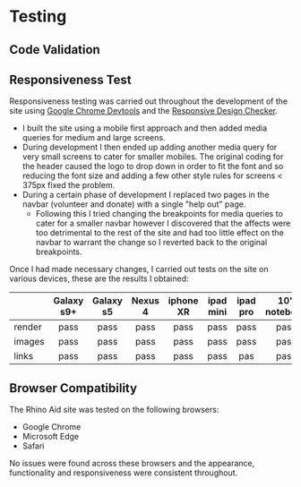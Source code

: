 # Testing

## Code Validation

## Responsiveness Test

Responsiveness testing was carried out throughout the development of the site using [Google Chrome Devtools](https://developer.chrome.com/docs/devtools/) and the [Responsive Design Checker](https://responsivedesignchecker.com/).

* I built the site using a mobile first approach and then added media queries for medium and large screens.
* During development I then ended up adding another media query for very small screens to cater for smaller mobiles. The original coding for the header caused the logo to drop down in order to fit the font and so reducing the font size and adding a few other style rules for screens < 375px fixed the problem.
* During a certain phase of development I replaced two pages in the navbar (volunteer and donate) with a single "help out" page.
    * Following this I tried changing the breakpoints for media queries to cater for a smaller navbar however I discovered that the affects were too detrimental to the rest of the site and had too little effect on the navbar to warrant the change so I reverted back to the original breakpoints.

Once I had made necessary changes, I carried out tests on the site on various devices, these are the results I obtained:

|       | Galaxy s9+|Galaxy s5|Nexus 4|iphone XR|ipad mini|ipad pro|10" notebook|19" desktop|24" desktop 
:-----  | :----:    | :-----: |:-----:| :-----:  | :-----:  | :-----: | :-----:     | :-----:    | :-----:
render  | pass      | pass    | pass  | pass     | pass     | pass    | pass        | pass       | pass
images  | pass      | pass    | pass  | pass     | pass     | pass    | pass        | pass       | pass
links   | pass      | pass    | pass  | pass     | pass     | pas     | pass        | pass       | pass

## Browser Compatibility

The Rhino Aid site was tested on the following browsers:
* Google Chrome
* Microsoft Edge
* Safari

No issues were found across these browsers and the appearance, functionality and responsiveness were consistent throughout.